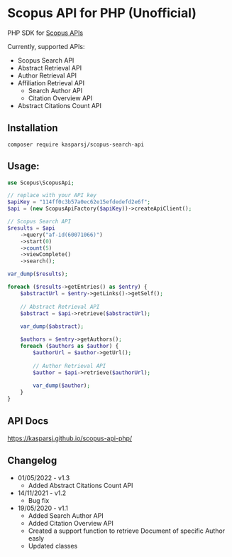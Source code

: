 # Scopus API for PHP (Unofficial)

PHP SDK for [Scopus APIs](https://dev.elsevier.com/scopus.html)

Currently, supported APIs:
- Scopus Search API
- Abstract Retrieval API
- Author Retrieval API
- Affiliation Retrieval API
    - Search Author API
    - Citation Overview API
- Abstract Citations Count API

## Installation

`composer require kasparsj/scopus-search-api` 

## Usage:

```php
use Scopus\ScopusApi;

// replace with your API key
$apiKey = "114ff0c3b57a0ec62e15efdedefd2e6f";
$api = (new ScopusApiFactory($apiKey))->createApiClient();

// Scopus Search API
$results = $api
    ->query("af-id(60071066)")
    ->start(0)
    ->count(5)
    ->viewComplete()
    ->search();

var_dump($results);

foreach ($results->getEntries() as $entry) {
    $abstractUrl = $entry->getLinks()->getSelf();
    
    // Abstract Retrieval API
    $abstract = $api->retrieve($abstractUrl);
    
    var_dump($abstract);

    $authors = $entry->getAuthors();
    foreach ($authors as $author) {
        $authorUrl = $author->getUrl();
        
        // Author Retrieval API
        $author = $api->retrieve($authorUrl);
        
        var_dump($author);
    }
}
```

## API Docs

https://kasparsj.github.io/scopus-api-php/

## Changelog
- 01/05/2022 - v1.3
  * Added Abstract Citations Count API
- 14/11/2021 - v1.2
  *  Bug fix
- 19/05/2020 - v1.1
  * Added Search Author API
  * Added Citation Overview API
  * Created a support function to retrieve Document of specific Author easly
  * Updated classes
